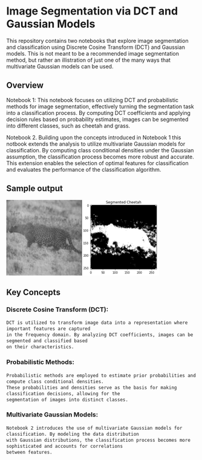 # Image Segmentation via DCT and Gaussian Models

This repository contains two notebooks that explore image segmentation and classification using Discrete Cosine Transform (DCT) and Gaussian models. This is not meant to be a recommended image segmentation method, but rather an illistration of just one of the many ways that multivariate Gaussian models can be used. 

## Overview

Notebook 1: This notebook focuses on utilizing DCT and probabilistic methods for image segmentation, effectively turning the segmentation task into a classification process. By computing DCT coefficients and applying decision rules based on probability estimates, images can be segmented into different classes, such as cheetah and grass.

Notebook 2. Building upon the concepts introduced in Notebook 1 this notbook extends the analysis to utilize multivariate Gaussian models for classification. By computing class conditional densities under the Gaussian assumption, the classification process becomes more robust and accurate. This extension enables the selection of optimal features for classification and evaluates the performance of the classification algorithm.

## Sample output 

<img src="./original.png" alt="Example Image" width="200" height="200">
<img src="./segmented.png" alt="Example Image" width="200" height="200">        

## Key Concepts

### Discrete Cosine Transform (DCT): 
    
    DCT is utilized to transform image data into a representation where important features are captured
    in the frequency domain. By analyzing DCT coefficients, images can be segmented and classified based 
    on their characteristics.

### Probabilistic Methods: 
    
    Probabilistic methods are employed to estimate prior probabilities and compute class conditional densities.
    These probabilities and densities serve as the basis for making classification decisions, allowing for the 
    segmentation of images into distinct classes.

### Multivariate Gaussian Models:
    
    Notebook 2 introduces the use of multivariate Gaussian models for classification. By modeling the data distribution 
    with Gaussian distributions, the classification process becomes more sophisticated and accounts for correlations 
    between features.
